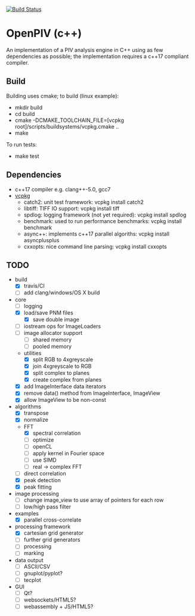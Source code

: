 [![Build Status](https://travis-ci.org/timdewhirst/openpiv-c--qt.svg?branch=master)](https://travis-ci.org/timdewhirst/openpiv-c--qt)

OpenPIV (c++)
=============

An implementation of a PIV analysis engine in C++ using as few dependencies as possible;
the implementation requires a c++17 compliant compiler.

Build
-----

Building uses cmake; to build (linux example):

* mkdir build
* cd build
* cmake -DCMAKE_TOOLCHAIN_FILE=[vcpkg root]/scripts/buildsystems/vcpkg.cmake ..
* make

To run tests:

* make test

Dependencies
------------

* c++17 compiler e.g. clang++-5.0, gcc7
* [vcpkg](https://github.com/Microsoft/vcpkg)
  * catch2: unit test framework: vcpkg install catch2
  * libtiff: TIFF IO support: vcpkg install tiff
  * spdlog: logging framework (not yet required): vcpkg install spdlog
  * benchmark: used to run performance benchmarks: vcpkg install benchmark
  * async++: implements c++17 parallel algoriths: vcpkg install asyncplusplus
  * cxxopts: nice command line parsing: vcpkg install cxxopts

TODO
----

* build
  * [x] travis/CI
  * [ ] add clang/windows/OS X build
* core
  * [ ] logging
  * [x] load/save PNM files
    * [x] save double image
  * [ ] iostream ops for ImageLoaders
  * [ ] image allocator support
    * [ ] shared memory
    * [ ] pooled memory
  * utilities
    * [x] split RGB to 4xgreyscale
    * [x] join 4xgreyscale to RGB
    * [x] split complex to planes
    * [x] create complex from planes
  * [x] add ImageInterface data iterators
  * [x] remove data() method from ImageInterface, ImageView
  * [x] allow ImageView to be non-const
* algorithms
  * [x] transpose
  * [x] normalize
  * FFT
    * [x] spectral correlation
    * [ ] optimize
    * [ ] openCL
    * [ ] apply kernel in Fourier space
    * [ ] use SIMD
    * [ ] real -> complex FFT
  * [ ] direct correlation
  * [x] peak detection
  * [x] peak fitting
* image processing
  * [ ] change image_view to use array of pointers for each row
  * [ ] low/high pass filter
* examples
  * [x] parallel cross-correlate
* processing framework
  * [x] cartesian grid generator
  * [ ] further grid generators
  * [ ] processing
  * [ ] marking
* data output
  * [ ] ASCII/CSV
  * [ ] gnuplot/pyplot?
  * [ ] tecplot
* GUI
  * [ ] Qt?
  * [ ] websockets/HTML5?
  * [ ] webassembly + JS/HTML5?
